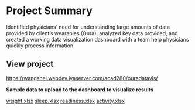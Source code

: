 # Project Summary

Identified physicians’ need for understanding large amounts of data provided by client’s wearables (Oura), analyzed key data provided, and created a working data visualization dashboard with a team help physicians quickly process information

## View project 
https://wangshei.webdev.iyaserver.com/acad280/ouradatavis/

**Sample data to upload to the dashboard to visualize results**  

[weight.xlsx](https://github.com/wangshei/ouradatavis/files/15204602/weight.xlsx)
[sleep.xlsx](https://github.com/wangshei/ouradatavis/files/15204601/sleep.xlsx)
[readiness.xlsx](https://github.com/wangshei/ouradatavis/files/15204600/readiness.xlsx)
[activity.xlsx](https://github.com/wangshei/ouradatavis/files/15204599/activity.xlsx)
